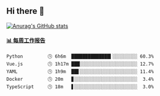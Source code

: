 ## Hi there 👋

[![Anurag's GitHub stats](https://github-readme-stats-orilights.vercel.app/api?username=orilights)](https://github.com/anuraghazra/github-readme-stats)

<!--
**OriLight152/OriLight152** is a ✨ _special_ ✨ repository because its `README.md` (this file) appears on your GitHub profile.

Here are some ideas to get you started:

- 🔭 I’m currently working on ...
- 🌱 I’m currently learning ...
- 👯 I’m looking to collaborate on ...
- 🤔 I’m looking for help with ...
- 💬 Ask me about ...
- 📫 How to reach me: ...
- 😄 Pronouns: ...
- ⚡ Fun fact: ...
-->

<!-- waka-box start -->
#### <a href="https://gist.github.com/92c8d5b388768c10efcba86e82b7c4fb" target="_blank">📊 每周工作报告</a>
```text
Python         🕓 6h6m  ██████████████▍░░░░░░░░░ 60.3%
Vue.js         🕓 1h17m ███░░░░░░░░░░░░░░░░░░░░░ 12.7%
YAML           🕓 1h9m  ██▋░░░░░░░░░░░░░░░░░░░░░ 11.4%
Docker         🕓 20m   ▊░░░░░░░░░░░░░░░░░░░░░░░  3.4%
TypeScript     🕓 18m   ▋░░░░░░░░░░░░░░░░░░░░░░░  3.0%
```
<!-- Powered by https://github.com/journey-ad/waka-box-go . -->
<!-- waka-box end -->
